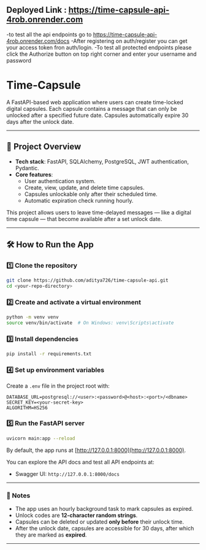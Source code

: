 Deployed Link : https://time-capsule-api-4rob.onrender.com
---
-to test all the api endpoints go to https://time-capsule-api-4rob.onrender.com/docs
-After registering on auth/register you can get your access token fron auth/login.
-To test all protected endpoints please click the Authorize button on top right corner and enter your username and password


# Time-Capsule

A FastAPI-based web application where users can create time-locked digital capsules. Each capsule contains a message that can only be unlocked after a specified future date. Capsules automatically expire 30 days after the unlock date.

---

## 🚀 Project Overview

- **Tech stack**: FastAPI, SQLAlchemy, PostgreSQL, JWT authentication, Pydantic.
- **Core features**:
  - User authentication system.
  - Create, view, update, and delete time capsules.
  - Capsules unlockable only after their scheduled time.
  - Automatic expiration check running hourly.
  
This project allows users to leave time-delayed messages — like a digital time capsule — that become available after a set unlock date.

---

## 🛠 How to Run the App

### 1️⃣ Clone the repository
```bash
git clone https://github.com/aditya726/time-capsule-api.git
cd <your-repo-directory>
```

### 2️⃣ Create and activate a virtual environment
```bash
python -m venv venv
source venv/bin/activate  # On Windows: venv\Scripts\activate
```

### 3️⃣ Install dependencies
```bash
pip install -r requirements.txt
```

### 4️⃣ Set up environment variables
Create a `.env` file in the project root with:
```
DATABASE_URL=postgresql://<user>:<password>@<host>:<port>/<dbname>
SECRET_KEY=<your-secret-key>
ALGORITHM=HS256
```

### 5️⃣ Run the FastAPI server
```bash
uvicorn main:app --reload
```

By default, the app runs at [http://127.0.0.1:8000](http://127.0.0.1:8000).

You can explore the API docs and test all API endpoints at:
- Swagger UI: `http://127.0.0.1:8000/docs`
---


### 📌 Notes

- The app uses an hourly background task to mark capsules as expired.
- Unlock codes are **12-character random strings**.
- Capsules can be deleted or updated **only before** their unlock time.
- After the unlock date, capsules are accessible for 30 days, after which they are marked as **expired**.

---

